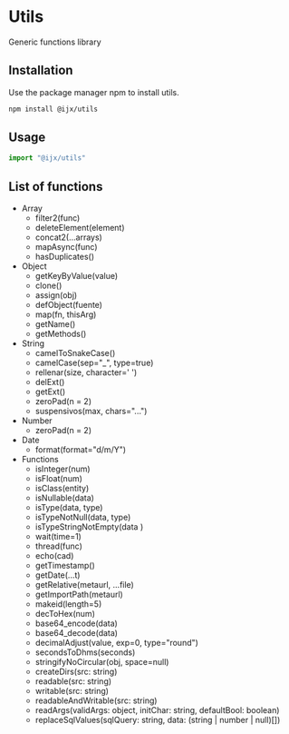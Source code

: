 # Utils

Generic functions library

## Installation

Use the package manager npm to install utils.

```bash
npm install @ijx/utils
```

## Usage

```js
import "@ijx/utils"
```

## List of functions

- Array
	- filter2(func)
	- deleteElement(element)
	- concat2(...arrays)
	- mapAsync(func)
	- hasDuplicates()
- Object
	- getKeyByValue(value)
	- clone()
	- assign(obj)
	- defObject(fuente)
	- map(fn, thisArg)
	- getName()
	- getMethods()
- String
	- camelToSnakeCase()
	- camelCase(sep="_", type=true)
	- rellenar(size, character=' ')
	- delExt()
	- getExt()
	- zeroPad(n = 2)
	- suspensivos(max, chars="...")
- Number
	- zeroPad(n = 2)
- Date
	- format(format="d/m/Y")
- Functions
	- isInteger(num)
	- isFloat(num)
	- isClass(entity)
	- isNullable(data)
	- isType(data, type)
	- isTypeNotNull(data, type)
	- isTypeStringNotEmpty(data )
	- wait(time=1)
	- thread(func)
	- echo(cad)
	- getTimestamp()
	- getDate(...t)
	- getRelative(metaurl, ...file)
	- getImportPath(metaurl)
	- makeid(length=5)
	- decToHex(num)
	- base64_encode(data)
	- base64_decode(data)
	- decimalAdjust(value, exp=0, type="round")
	- secondsToDhms(seconds)
	- stringifyNoCircular(obj, space=null)
	- createDirs(src: string)
	- readable(src: string)
	- writable(src: string)
	- readableAndWritable(src: string)
	- readArgs(validArgs: object, initChar: string, defaultBool: boolean)
	- replaceSqlValues(sqlQuery: string, data: (string | number | null)[])